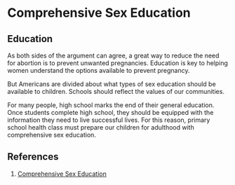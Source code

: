 # Comprehensive Sex Education

## Education

As both sides of the argument can agree, a great way to reduce the need for abortion is to prevent unwanted pregnancies. Education is key to helping women understand the options available to prevent pregnancy.

But Americans are divided about what types of sex education should be available to children. Schools should reflect the values of our communities.

For many people, high school marks the end of their general education. Once students complete high school, they should be equipped with the information they need to live successful lives. For this reason, primary school health class must prepare our children for adulthood with comprehensive sex education.

## References

1. [Comprehensive Sex Education](https://www.newswise.com/articles/comprehensive-sex-education-might-reduce-teen-pregnancies) 